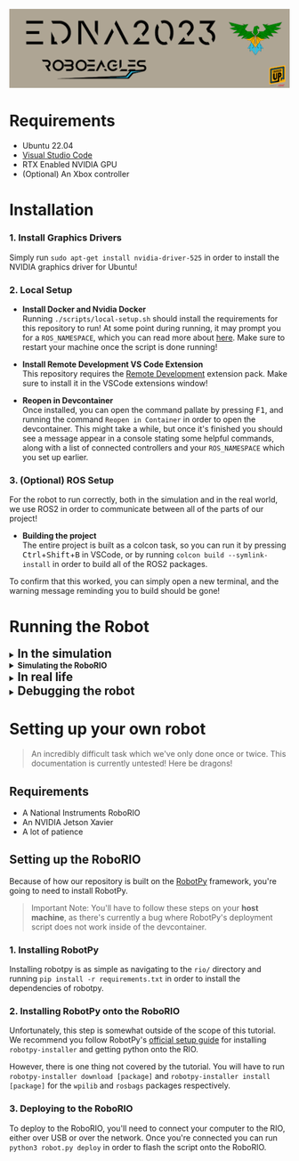 ![Edna2023, presented by FIRST teeam 4828: RoboEagles](./Logo.png)

# Requirements
- Ubuntu 22.04
- [Visual Studio Code](https://code.visualstudio.com/)
- RTX Enabled NVIDIA GPU
- (Optional) An Xbox controller

# Installation

### 1. Install Graphics Drivers
Simply run `sudo apt-get install nvidia-driver-525` in order to install the NVIDIA graphics driver for Ubuntu!

### 2. Local Setup
- **Install Docker and Nvidia Docker**  
Running `./scripts/local-setup.sh` should install the requirements for this repository to run! At some point during running, it may prompt you for a `ROS_NAMESPACE`, which you can read more about [here](https://docs.ros.org/en/foxy/Tutorials/Intermediate/Launch/Using-ROS2-Launch-For-Large-Projects.html#namespaces). Make sure to restart your machine once the script is done running!

- **Install Remote Development VS Code Extension**  
This repository requires the [Remote Development](https://marketplace.visualstudio.com/items?itemName=ms-vscode-remote.vscode-remote-extensionpack) extension pack. Make sure to install it in the VSCode extensions window!

- **Reopen in Devcontainer**  
Once installed, you can open the command pallate by pressing <kbd>F1</kbd>, and running the command `Reopen in Container` in order to open the devcontainer. This might take a while, but once it's finished you should see a message appear in a console stating some helpful commands, along with a list of connected controllers and your `ROS_NAMESPACE` which you set up earlier.

### 3. (Optional) ROS Setup
For the robot to run correctly, both in the simulation and in the real world, we use ROS2 in order to communicate between all of the parts of our project!
- **Building the project**  
The entire project is built as a colcon task, so you can run it by pressing <kbd>Ctrl</kbd>+<kbd>Shift</kbd>+<kbd>B</kbd> in VSCode, or by running `colcon build --symlink-install` in order to build all of the ROS2 packages.

To confirm that this worked, you can simply open a new terminal, and the warning message reminding you to build should be gone!



# Running the Robot
<details><summary><b style="font-size:1.5em">In the simulation</b></summary>

### 1. (Optional) Installing Omniverse Server
Omniverse is a NVIDIA product which allows for programs to cache their information quickly and reliably. It's not needed, but can save a lot on load times!
- **Download Omniverse Launcher**  
https://www.nvidia.com/en-us/omniverse/download/

- **Run Omniverse**  
`chmod +x omniverse-launcher-linux.AppImage`  
`./omniverse-launcher-linux.AppImage`

- **Install Cache and Nucleus Server**
Click on the "Exchange" tab, and search for "Cache", which should return only one result. Nucleus Server should already be installing by default. Wait until both are downloaded and installed before continuing.

### 2. Isaac Container Setup
- **Create Shaders**  
Isaac uses RTX heavily in order to accurately render graphics, which takes some powerful shaders. In order to get Isaac to build the shaders, run `isaac-setup` inside the devcontainer in order to start compilation of shaders.
- **Launch Isaac**  
In order to actually start the simulation, just run the command `isaac` inside the devcontainer in order to start Isaac. It might take a while on first launch, but you should see the simulation window pop up eventually.
- **Load the robot**  
As you should be able to see, there's currently nothing *in* Isaac. It should be showing an empty scene with a popup window to the top left labeled "Import URDF" with a button that says "Load". If you press it, you should see the 2023 playing field appear, along with a brightly colored robot in the center!

### 3. Start the simulation
- **Start Isaac**  
Inside of Isaac, you should see a bar with a play button to the left. Click on it, or press <kbd>Space</kbd> in order to start the simulation. If everything works correctly, you should see the robot fall to the ground and be ready for movement!
- **Start the ROS2 Control Node**  
In order to get the robot to move around, you're going to need to plug in a controller and start the control node, something that you can do easily by running `launch isaac` inside the devcontainer.

If all goes well, you'll be able to move the robot around with the joystick! See [Controls]() for more details on how to drive the robot.
</details>

<details><summary><b style="font-size:1em">Simulating the RoboRIO</b></summary>

The National Instruments [RoboRIO](https://www.ni.com/en-us/shop/model/roborio.html) is a required computer for the FRC competitions, and as such, all of our code to physically move robot parts has to be run through it.

In order to run this simulator, you'll have to navigate to the `rio/` before running the following commands.

- **Installing RobotPy**  
First, run `pip install -r requirements.txt` in order to install robotpy and the other dependencies that the simulator needs.
- **Running the sim**  
Once you have the dependencies installed, all you'll have to do is run `python3 robot.py sim` to open the RoboRIO simulator.

To read more on the simulator, check out their docs [here](https://robotpy.readthedocs.io/en/stable/guide/simulator.html)!
</details>

<details><summary><b style="font-size:1.5em">In real life</b></summary>

### 1. Setting up the robot
If you want to actually set up the robot, check out [Setting up the Robot]() in order to get the onboard coprocessor running.

However, for debugging purposes, sometimes its easier to bypass this.

- **Running the Robot**  
To run the robot code, make sure you're connected to your robots' network, and run the command `launch real` inside the devcontianer in order to start the robot code.

In order to debug and visualize the robot remotely, we use [rviz](https://github.com/ros2/rviz) in order to view joint poses and other ROS information published from the robot.

- **Starting rviz**  
Luckily, we have another quick launch in order to start a preconfigured rviz, so you can simply open a new terminal (separate from the one running `launch real`), and run `launch rviz`. This should open up a new rviz window with the robot inside. You may need to change some of the namespaces in the window, as when running the real robot, the namespace will switch to be `real` instead of whatever you entered in the setup script.

### 2. Driving the Robot
When it comes to driving the robot, you'll need a Driver Station, which we have two separate options to use.
- **NI Driver Station**  
In order to run your robot during the competition, you'll need the official National Instruments Driver Station, with all alternatives being disallowed during competitions. For this, you're going to have to have a separate computer running Windows in order to install the [FRC Game Tools](https://www.ni.com/en-us/support/downloads/drivers/download.frc-game-tools.html), which installs the Driver Station as a part of it.
- **Conductor**  
Despite the National Instruments driver station being the only officially supported Driver, there are some community made alternatives that you can use! We recommend using [Conductor](https://github.com/Redrield/Conductor), as it's one of the most feature complete community alternatives out there, and runs fully on linux, meaning that you don't need a separate computer, and you can run everything on just one computer!

Once you have a driver station setup, you should be able to enable teleop mode with an Xbox controller connected, and the robot should move when you move the joystick! See [Controls]() for more details on how to drive the robot.
</details>

<details><summary><b style="font-size:1.5em">Debugging the robot</b></summary>

In order to debug the robot, we built our own debugger in Python and PyQT!

### 1. Launching the debugger  
Simply run `launch rio-debug` in order to open the debugger!

### 2. Using the debugger
- **Reading in published joint states**  
The joint states that are published from the robot to your computer are represented by the slider bars and buttons. Buttons are a togglable state where the output should be one of two values, whereas the sliders are joints where the output should be one of a range of values, usually used for wheels or other motors.  
You can tell the current joint state from the robot by looking at the top slider bar, as it will reflect the actual position of the joint on the robot. For the buttons, the color of the button represents the stater of the joint, with green meaning that the state from the robot is the same as the current state from your computer, and yellow meaning that they are not the same.  
You can also tell the states of the joints based on the boxes to the left of them, which should contain the exact numbers recieved from ROS.
- **Publishing out your own joint commands**  
To publish out your own joint commands, simply use the bottom slider, or click on the buttons in order to edit the joint state being broadcast out to the robot!
</details>


# Setting up your own robot
> An incredibly difficult task which we've only done once or twice. This documentation is currently untested! Here be dragons!
## Requirements
- A National Instruments RoboRIO
- An NVIDIA Jetson Xavier
- A lot of patience

## Setting up the RoboRIO
Because of how our repository is built on the [RobotPy](https://robotpy.readthedocs.io/) framework, you're going to need to install RobotPy.

> Important Note: You'll have to follow these steps on your **host machine**, as there's currently a bug where RobotPy's deployment script does not work inside of the devcontainer.

### 1. Installing RobotPy
Installing robotpy is as simple as navigating to the `rio/` directory and running `pip install -r requirements.txt` in order to install the dependencies of robotpy.

### 2. Installing RobotPy onto the RoboRIO
Unfortunately, this step is somewhat outside of the scope of this tutorial. We recommend you follow RobotPy's [official setup guide](https://robotpy.readthedocs.io/en/stable/install/robot.html) for installing `robotpy-installer` and getting python onto the RIO.

However, there is one thing not covered by the tutorial. You will have to run `robotpy-installer download [package]` and `robotpy-installer install [package]` for the `wpilib` and `rosbags` packages respectively.

### 3. Deploying to the RoboRIO  
To deploy to the RoboRIO, you'll need to connect your computer to the RIO, either over USB or over the network. Once you're connected you can run `python3 robot.py deploy` in order to flash the script onto the RoboRIO.